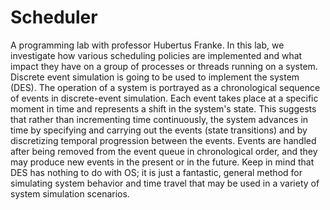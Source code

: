 # Scheduler
A programming lab with professor Hubertus Franke. In this lab, we investigate how various scheduling policies are implemented and what impact they have on a group of processes or threads running on a system. Discrete event simulation is going to be used to implement the system (DES). The operation of a system is portrayed as a chronological sequence of events in discrete-event simulation.   Each event takes place at a specific moment in time and represents a shift in the system's state. This suggests that rather than incrementing time continuously, the system advances in time by specifying and carrying out the events (state transitions) and by discretizing temporal progression between the events. Events are handled after being removed from the event queue in chronological order, and they may produce new events in the present or in the future. Keep in mind that DES has nothing to do with OS; it is just a fantastic, general method for simulating system behavior and time travel that may be used in a variety of system simulation scenarios.
